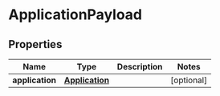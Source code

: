 

# ApplicationPayload


## Properties

| Name | Type | Description | Notes |
|------------ | ------------- | ------------- | -------------|
|**application** | [**Application**](Application.md) |  |  [optional] |



